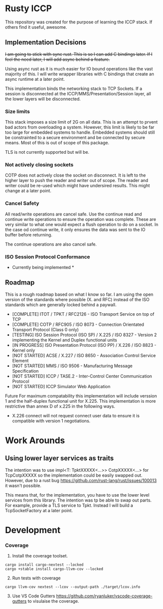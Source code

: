 # Rusty ICCP
This repository was created for the purpose of learning the ICCP stack. If others find it useful, awesome.

## Implementation Decisions
~~I am going to stick with sync rust. This is so I can add C bindings later. If I feel the need later, I will add async behind a feature.~~

Using async rust as it is much easier for IO bound operations like the vast majority of this. I will write wrapper libraries with C bindings that create an async runtime at a later point.

This implementation binds the networking stack to TCP Sockets. If a session is disconnected at the ICCP/MMS/Presentation/Session layer, all the lower layers will be disconnected. 

### Size limits

This stack imposes a size limit of 2G on all data.
This is an attempt to prvent bad actors from overloading a system.
However, this limit is likely to be far too large for embedded systems to handle.
Embedded systems should still be constrainted to a secure environment and be connected by secure means.
Most of this is out of scope of this package.

TLS is not currently supported but will be.

### Not actively closing sockets

COTP does not actively close the socket on disconnect.
It is left to the higher layer to push the reader and writer out of scope.
The reader and writer could be re-used which might have undersired results.
This might change at a later point.

### Cancel Safety

All read/write operations are cancel safe.
Use the continue read and continue write operations to ensure the operation was complete.
These are very similar to what one would expect a flush operation to do on a socket.
In the case od continue write, it only ensures the data was sent to the IO buffer before returning.

The continue operations are also cancel safe.

### ISO Session Protocol Conformance

* Currently being implemented *

## Roadmap
This is a rough roadmap based on what I know so far. I am using the open version of the standards where possible (X. and RFC) instead of the ISO standards which are generally locked behind a paywall.

* [COMPLETE] ITOT / TPKT / RFC2126 - ISO Transport Service on top of TCP
* [COMPLETE] COTP / RFC905 / ISO 8073 - Connection Orientated Transport Protocol (Class 0 only)
* [TESTING] ISO Session Protocol (ISO SP) / X.225 / ISO 8327 -  Version 2 implementing the Kernel and Duplex functional units
* [IN PROGRESS] ISO Presentation Protocol (ISO PP) / X.226 / ISO 8823 - Kernel only
* [NOT STARTED] ACSE / X.227 / ISO 8650 - Association Control Service Element
* [NOT STARTED] MMS / ISO 9506 - Manufacturing Message Specification
* [NOT STARTED] ICCP / TASE.2 - Inter-Control Center Communication Protocol
* [NOT STARTED] ICCP Simulator Web Application

Future
For maximum compatability this implementation will include verssion 1 and the half-duplex functional unit for X.225.
This implementation is more restrictive than annex D of x.225 in the following ways.
* X.226 connect will not request connect user data to ensure it is compatible with version 1 negotiations.

# Work Arounds

## Using lower layer services as traits

The intention was to use impl<T: TpktXXXXX<...>> CotpXXXXX<...> for TcpCotpXXXXX so the implementation could be easily swapped out.
However, due to a rust bug https://github.com/rust-lang/rust/issues/100013 it wasn't possible.

This means that, for the implementation, you have to use the lower level services from this library.
The intention was tp be able to swap out parts. For example, provide a TLS service to Tpkt.
Instead I will build a TcpSocketFactory at a later point.

# Development

### Coverage

1. Install the coverage toolset.

```
cargo install cargo-nextest --locked
cargo +stable install cargo-llvm-cov --locked
```

2. Run tests with coverage

```
cargo llvm-cov nextest --lcov --output-path ./target/lcov.info
```

3. Use VS Code Gutters https://github.com/ryanluker/vscode-coverage-gutters to visulaise the coverage.
